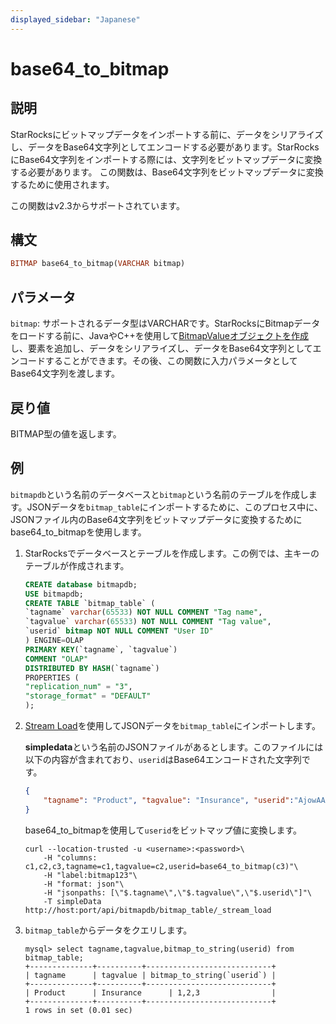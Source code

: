 ```yaml
---
displayed_sidebar: "Japanese"
---
```


# base64_to_bitmap

## 説明

StarRocksにビットマップデータをインポートする前に、データをシリアライズし、データをBase64文字列としてエンコードする必要があります。StarRocksにBase64文字列をインポートする際には、文字列をビットマップデータに変換する必要があります。
この関数は、Base64文字列をビットマップデータに変換するために使用されます。

この関数はv2.3からサポートされています。

## 構文

```Haskell
BITMAP base64_to_bitmap(VARCHAR bitmap)
```

## パラメータ

`bitmap`: サポートされるデータ型はVARCHARです。StarRocksにBitmapデータをロードする前に、JavaやC++を使用して[BitmapValueオブジェクトを作成](https://github.com/StarRocks/starrocks/blob/main/fe/spark-dpp/src/test/java/com/starrocks/load/loadv2/dpp/BitmapValueTest.java)し、要素を追加し、データをシリアライズし、データをBase64文字列としてエンコードすることができます。その後、この関数に入力パラメータとしてBase64文字列を渡します。

## 戻り値

BITMAP型の値を返します。

## 例

`bitmapdb`という名前のデータベースと`bitmap`という名前のテーブルを作成します。JSONデータを`bitmap_table`にインポートするために、このプロセス中に、JSONファイル内のBase64文字列をビットマップデータに変換するためにbase64_to_bitmapを使用します。

1. StarRocksでデータベースとテーブルを作成します。この例では、主キーのテーブルが作成されます。

    ```SQL
    CREATE database bitmapdb;
    USE bitmapdb;
    CREATE TABLE `bitmap_table` (
    `tagname` varchar(65533) NOT NULL COMMENT "Tag name",
    `tagvalue` varchar(65533) NOT NULL COMMENT "Tag value",
    `userid` bitmap NOT NULL COMMENT "User ID"
    ) ENGINE=OLAP
    PRIMARY KEY(`tagname`, `tagvalue`)
    COMMENT "OLAP"
    DISTRIBUTED BY HASH(`tagname`)
    PROPERTIES (
    "replication_num" = "3",
    "storage_format" = "DEFAULT"
    );
    ```

2. [Stream Load](../../../sql-reference/sql-statements/data-manipulation/STREAM_LOAD.md)を使用してJSONデータを`bitmap_table`にインポートします。

    **simpledata**という名前のJSONファイルがあるとします。このファイルには以下の内容が含まれており、`userid`はBase64エンコードされた文字列です。

    ```JSON
    {
        "tagname": "Product", "tagvalue": "Insurance", "userid":"AjowAAABAAAAAAACABAAAAABAAIAAwA="
    }
    ```

    base64_to_bitmapを使用して`userid`をビットマップ値に変換します。

    ```Plain
    curl --location-trusted -u <username>:<password>\
        -H "columns: c1,c2,c3,tagname=c1,tagvalue=c2,userid=base64_to_bitmap(c3)"\
        -H "label:bitmap123"\
        -H "format: json"\
        -H "jsonpaths: [\"$.tagname\",\"$.tagvalue\",\"$.userid\"]"\
        -T simpleData http://host:port/api/bitmapdb/bitmap_table/_stream_load
    ```

3. `bitmap_table`からデータをクエリします。

    ```Plaintext
    mysql> select tagname,tagvalue,bitmap_to_string(userid) from bitmap_table;
    +--------------+----------+----------------------------+
    | tagname      | tagvalue | bitmap_to_string(`userid`) |
    +--------------+----------+----------------------------+
    | Product      | Insurance      | 1,2,3                |
    +--------------+----------+----------------------------+
    1 rows in set (0.01 sec)
    ```